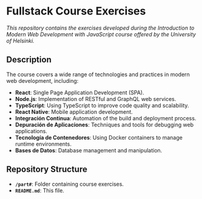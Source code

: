 # Fullstack Course Exercises

_This repository contains the exercises developed during the Introduction to Modern Web Development with JavaScript course offered by the University of Helsinki._

## Description

The course covers a wide range of technologies and practices in modern web development, including:

- **React**: Single Page Application Development (SPA).
- **Node.js**: Implementation of RESTful and GraphQL web services.
- **TypeScript**: Using TypeScript to improve code quality and scalability.
- **React Native**: Mobile application development.
- **Integración Continua**: Automation of the build and deployment process.
- **Depuración de Aplicaciones**: Techniques and tools for debugging web applications.
- **Tecnología de Contenedores**: Using Docker containers to manage runtime environments.
- **Bases de Datos**: Database management and manipulation.

## Repository Structure

- **`/part#`**: Folder containing course exercises.
- **`README.md`**: This file.
